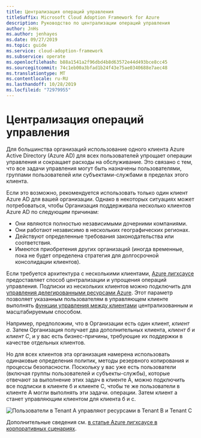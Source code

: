 ```yaml
---
title: Централизация операций управления
titleSuffix: Microsoft Cloud Adoption Framework for Azure
description: Руководство по централизации операций управления
author: JnHs
ms.author: jenhayes
ms.date: 09/27/2019
ms.topic: guide
ms.service: cloud-adoption-framework
ms.subservice: operate
ms.openlocfilehash: b88a1541a2f96dbd4b8d63572e44d493bce8cc45
ms.sourcegitcommit: 74c1eb00a3bfad1b24f43e75ae0340688e7aec48
ms.translationtype: MT
ms.contentlocale: ru-RU
ms.lasthandoff: 10/28/2019
ms.locfileid: "72979955"
---
```

# <a name="centralize-management-operations"></a>Централизация операций управления

Для большинства организаций использование одного клиента Azure Active Directory (Azure AD) для всех пользователей упрощает операции управления и сокращает расходы на обслуживание. Это связано с тем, что все задачи управления могут быть назначены пользователями, группами пользователей или субъектами-службами в пределах этого клиента. 

Если это возможно, рекомендуется использовать только один клиент Azure AD для вашей организации. Однако в некоторых ситуациях может потребоваться, чтобы Организация поддерживала несколько клиентов Azure AD по следующим причинам:

- Они являются полностью независимыми дочерними компаниями.
- Они работают независимо в нескольких географических регионах.
- Действуют определенные требования законодательства или соответствия.
- Имеются приобретения других организаций (иногда временные, пока не будет определена стратегия для долгосрочной консолидации клиентов).

Если требуется архитектура с несколькими клиентами, [Azure лигхсаусе](https://docs.microsoft.com/azure/lighthouse/overview) предоставляет способ централизации и упрощения операций управления. Подписки из нескольких клиентов можно подключить для [управления делегированными ресурсами Azure](https://docs.microsoft.com/azure/lighthouse/concepts/azure-delegated-resource-management). Этот параметр позволяет указанным пользователям в управляющем клиенте выполнять [функции управления между клиентами](https://docs.microsoft.com/azure/lighthouse/concepts/cross-tenant-management-experience) централизованным и масштабируемым способом.

Например, предположим, что в Организации есть один клиент, *клиент а*. Затем Организация получает два дополнительных клиента, *клиент б* и *клиент C*, и у вас есть бизнес-причины, требующие их поддержки в качестве отдельных клиентов.

Но для всех клиентов эта организация намерена использовать одинаковые определения политик, методы резервного копирования и процессы безопасности. Поскольку у вас уже есть пользователи (включая группы пользователей и субъекты-службы), которые отвечают за выполнение этих задач в клиенте A, можно подключить все подписки в клиенте б и клиенте C, чтобы те же пользователи в клиенте A могли выполнять эти задачи. операции. Затем клиент а станет управляющим клиентом для клиента б и с.

![Пользователи в Tenant А управляют ресурсами в Tenant B и Tenant C](../_images/manage/enterprise-azure-lighthouse.jpg)

Дополнительные сведения см. [в статье Azure лигхсаусе в корпоративных сценариях](https://docs.microsoft.com/azure/lighthouse/concepts/enterprise).
